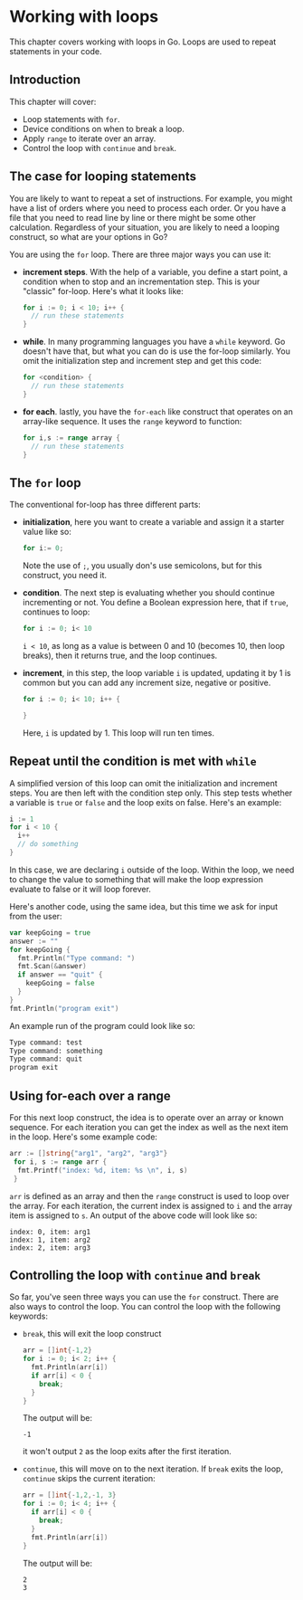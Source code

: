 # Working with loops

This chapter covers working with loops in Go. Loops are used to repeat statements in your code.

## Introduction

This chapter will cover:

- Loop statements with `for`.
- Device conditions on when to break a loop.
- Apply `range` to iterate over an array.
- Control the loop with `continue` and `break`.

## The case for looping statements

You are likely to want to repeat a set of instructions. For example, you might have a list of orders where you need to process each order. Or you have a file that you need to read line by line or there might be some other calculation. Regardless of your situation, you are likely to need a looping construct, so what are your options in Go?

You are using the `for` loop. There are three major ways you can use it:

- **increment steps**. With the help of a variable, you define a start point, a condition when to stop and an incrementation step. This is your "classic" for-loop. Here's what it looks like:

   ```go
   for i := 0; i < 10; i++ {
     // run these statements
   } 
   ```

- **while**. In many programming languages you have a `while` keyword. Go doesn't have that, but what you can do is use the for-loop similarly. You omit the initialization step and increment step and get this code:

  ```go
  for <condition> {
    // run these statements
  }
  ```

- **for each**. lastly, you have the `for-each` like construct that operates on an array-like sequence. It uses the `range` keyword to function:

   ```go
   for i,s := range array {
     // run these statements
   }
   ```

## The `for` loop

The conventional for-loop has three different parts:

- **initialization**, here you want to create a variable and assign it a starter value like so:

   ```go
   for i:= 0;
   ```

   Note the use of `;`, you usually don's use semicolons, but for this construct, you need it.

- **condition**. The next step is evaluating whether you should continue incrementing or not. You define a Boolean expression here, that if `true`, continues to loop:

   ```go
   for i := 0; i< 10     
   ```

   `i < 10`, as long as a value is between 0 and 10 (becomes 10, then loop breaks), then it returns true, and the loop continues.

- **increment**, in this step, the loop variable `i` is updated, updating it by 1 is common but you can add any increment size, negative or positive.

   ```go
   for i := 0; i< 10; i++ {

   }
   ```

   Here, `i` is updated by 1. This loop will run ten times.

## Repeat until the condition is met with `while`

A simplified version of this loop can omit the initialization and increment steps. You are then left with the condition step only. This step tests whether a variable is `true` or `false` and the loop exits on false. Here's an example:

```go
i := 1
for i < 10 {
  i++
  // do something
}
```

In this case, we are declaring `i` outside of the loop. Within the loop, we need to change the value to something that will make the loop expression evaluate to false or it will loop forever.

Here's another code, using the same idea, but this time we ask for input from the user:

```go
var keepGoing = true
answer := ""
for keepGoing {
  fmt.Println("Type command: ")
  fmt.Scan(&answer)
  if answer == "quit" {
    keepGoing = false
  }
}
fmt.Println("program exit")
```

An example run of the program could look like so:

```bash
Type command: test
Type command: something
Type command: quit
program exit
```

## Using for-each over a range

For this next loop construct, the idea is to operate over an array or known sequence. For each iteration you can get the index as well as the next item in the loop. Here's some example code:

```go
arr := []string{"arg1", "arg2", "arg3"}
 for i, s := range arr {
  fmt.Printf("index: %d, item: %s \n", i, s)
 }
```

`arr` is defined as an array and then the `range` construct is used to loop over the array. For each iteration, the current index is assigned to `i` and the array item is assigned to `s`. An output of the above code will look like so:

```output
index: 0, item: arg1
index: 1, item: arg2
index: 2, item: arg3
```

## Controlling the loop with `continue` and `break`

So far, you've seen three ways you can use the `for` construct. There are also ways to control the loop. You can control the loop with the following keywords:

- `break`, this will exit the loop construct

   ```go
   arr = []int{-1,2}
   for i := 0; i< 2; i++ {
     fmt.Println(arr[i])
     if arr[i] < 0 {
       break;
     }
   }     
   ```

   The output will be:

   ```output
   -1
   ```

   it won't output `2` as the loop exits after the first iteration.

- `continue`, this will move on to the next iteration. If `break` exits the loop, `continue` skips the current iteration:

   ```go
   arr = []int{-1,2,-1, 3}
   for i := 0; i< 4; i++ {
     if arr[i] < 0 {
       break;
     }
     fmt.Println(arr[i])
   } 
   ```

   The output will be:

   ```output
   2
   3
   ```